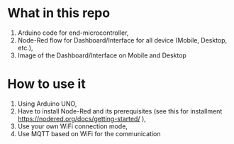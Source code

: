 # What in this repo

1. Arduino code for end-microcontroller,
2. Node-Red flow for Dashboard/Interface for all device (Mobile, Desktop, etc.),
3. Image of the Dashboard/Interface on Mobile and Desktop

# How to use it

1. Using Arduino UNO,
2. Have to install Node-Red and its prerequisites (see this for installment https://nodered.org/docs/getting-started/ ),
3. Use your own WiFi connection mode,
4. Use MQTT based on WiFi for the communication
